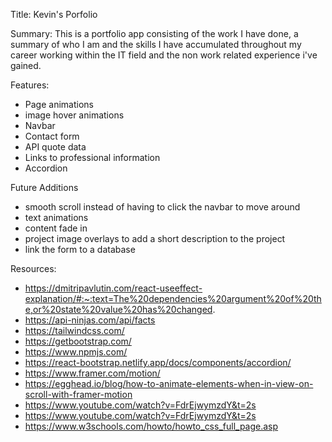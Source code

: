 Title: Kevin's Porfolio

Summary:
This is a portfolio app consisting of the work I have done, a summary of who I am and the skills I have accumulated throughout my career working within the IT field and the non work related experience i've gained.

Features:
- Page animations
- image hover animations
- Navbar
- Contact form
- API quote data 
- Links to professional information
- Accordion

Future Additions
- smooth scroll instead of having to click the navbar to move around
- text animations
- content fade in
- project image overlays to add a short description to the project
- link the form to a database

Resources:
- https://dmitripavlutin.com/react-useeffect-explanation/#:~:text=The%20dependencies%20argument%20of%20the,or%20state%20value%20has%20changed.
- https://api-ninjas.com/api/facts
- https://tailwindcss.com/
- https://getbootstrap.com/
- https://www.npmjs.com/
- https://react-bootstrap.netlify.app/docs/components/accordion/
- https://www.framer.com/motion/
- https://egghead.io/blog/how-to-animate-elements-when-in-view-on-scroll-with-framer-motion
- https://www.youtube.com/watch?v=FdrEjwymzdY&t=2s
- https://www.youtube.com/watch?v=FdrEjwymzdY&t=2s
- https://www.w3schools.com/howto/howto_css_full_page.asp
